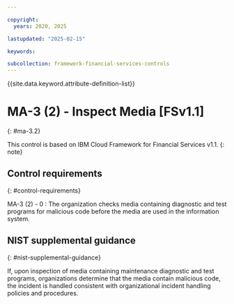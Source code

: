 ```yaml
---

copyright:
  years: 2020, 2025

lastupdated: "2025-02-15"

keywords:

subcollection: framework-financial-services-controls
---
```


{{site.data.keyword.attribute-definition-list}}

               
# MA-3 (2) - Inspect Media [FSv1.1]
{: #ma-3.2}

This control is based on IBM Cloud Framework for Financial Services v1.1.
{: note}


## Control requirements
{: #control-requirements}

MA-3 (2) - 0
    : The organization checks media containing diagnostic and test programs for malicious code before the media are used in the information system.

## NIST supplemental guidance
{: #nist-supplemental-guidance}

If, upon inspection of media containing maintenance diagnostic and test programs, organizations determine that the media contain malicious code, the incident is handled consistent with organizational incident handling policies and procedures.





